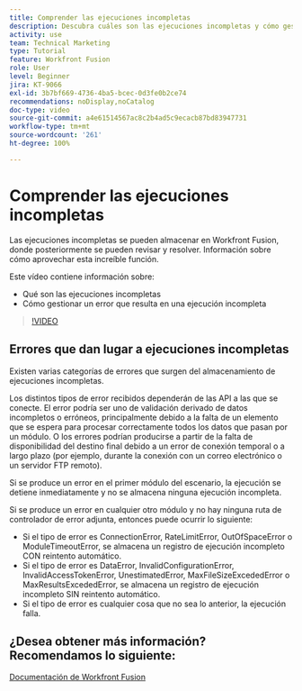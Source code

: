 ```yaml
---
title: Comprender las ejecuciones incompletas
description: Descubra cuáles son las ejecuciones incompletas y cómo gestionar un error que da lugar a una ejecución incompleta en  [!DNL Adobe Workfront Fusion].
activity: use
team: Technical Marketing
type: Tutorial
feature: Workfront Fusion
role: User
level: Beginner
jira: KT-9066
exl-id: 3b7bf669-4736-4ba5-bcec-0d3fe0b2ce74
recommendations: noDisplay,noCatalog
doc-type: video
source-git-commit: a4e61514567ac8c2b4ad5c9ecacb87bd83947731
workflow-type: tm+mt
source-wordcount: '261'
ht-degree: 100%

---
```


# Comprender las ejecuciones incompletas

Las ejecuciones incompletas se pueden almacenar en Workfront Fusion, donde posteriormente se pueden revisar y resolver. Información sobre cómo aprovechar esta increíble función.

Este vídeo contiene información sobre:

* Qué son las ejecuciones incompletas
* Cómo gestionar un error que resulta en una ejecución incompleta

>[!VIDEO](https://video.tv.adobe.com/v/335307/?quality=12&learn=on)

## Errores que dan lugar a ejecuciones incompletas

Existen varias categorías de errores que surgen del almacenamiento de ejecuciones incompletas.

Los distintos tipos de error recibidos dependerán de las API a las que se conecte. El error podría ser uno de validación derivado de datos incompletos o erróneos, principalmente debido a la falta de un elemento que se espera para procesar correctamente todos los datos que pasan por un módulo. O los errores podrían producirse a partir de la falta de disponibilidad del destino final debido a un error de conexión temporal o a largo plazo (por ejemplo, durante la conexión con un correo electrónico o un servidor FTP remoto).

Si se produce un error en el primer módulo del escenario, la ejecución se detiene inmediatamente y no se almacena ninguna ejecución incompleta.

Si se produce un error en cualquier otro módulo y no hay ninguna ruta de controlador de error adjunta, entonces puede ocurrir lo siguiente:

* Si el tipo de error es ConnectionError, RateLimitError, OutOfSpaceError o ModuleTimeoutError, se almacena un registro de ejecución incompleto CON reintento automático.
* Si el tipo de error es DataError, InvalidConfigurationError, InvalidAccessTokenError, UnestimatedError, MaxFileSizeExcededError o MaxResultsExcededError, se almacena un registro de ejecución incompleto SIN reintento automático.
* Si el tipo de error es cualquier cosa que no sea lo anterior, la ejecución falla.

## ¿Desea obtener más información? Recomendamos lo siguiente:

[Documentación de Workfront Fusion](https://experienceleague.adobe.com/docs/workfront/using/adobe-workfront-fusion/workfront-fusion-2.html?lang=es)
